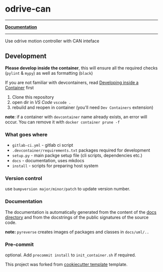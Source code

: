 # odrive-can



---

[**Documentation**](https://roxautomation.gitlab.io/components/odrive-can)



---

Use odrive motion controller with CAN inteface


## Development

**Please develop inside the container**, this will ensure all the required checks (`pylint` & `mypy`) as well as formatting (`black`)

If you are not familiar with devcontainers, read [Developing inside a Container](https://code.visualstudio.com/docs/devcontainers/containers) first

1. Clone this repository
2. open dir in *VS Code* `vscode .`
3. rebuild and reopen in container (you'll need `Dev Containers` extension)

**note**: if a container with `devcontainer` name already exists, an error will occur. You can remove it with
`docker container prune -f`


### What goes where

* `gitlab-ci.yml` - gitlab ci script
* `.devcontainer/requirements.txt` packages required for development
* `setup.py` - main packge setup file (cli scripts, dependencies etc.)
* `docs` - documentation, uses mkdocs
* `install` - scripts for preparing host system

### Version control

use `bumpversion major/minor/patch` to update version number.

### Documentation

The documentation is automatically generated from the content of the [docs directory](./docs) and from the docstrings
 of the public signatures of the source code.


**note:** `pyreverse` creates images of packages and classes in `docs/uml/..`

### Pre-commit

optional. Add `precommit install` to `init_container.sh` if required.

This project was forked from [cookiecutter template](https://gitlab.com/sjev/python-template) template.
